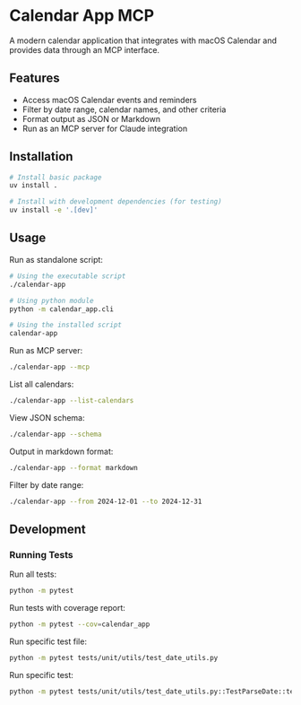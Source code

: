 # Calendar App MCP

A modern calendar application that integrates with macOS Calendar and provides data through an MCP interface.

## Features

- Access macOS Calendar events and reminders
- Filter by date range, calendar names, and other criteria
- Format output as JSON or Markdown
- Run as an MCP server for Claude integration

## Installation

```bash
# Install basic package
uv install .

# Install with development dependencies (for testing)
uv install -e '.[dev]'
```

## Usage

Run as standalone script:
```bash
# Using the executable script
./calendar-app

# Using python module
python -m calendar_app.cli

# Using the installed script
calendar-app
```

Run as MCP server:
```bash
./calendar-app --mcp
```

List all calendars:
```bash
./calendar-app --list-calendars
```

View JSON schema:
```bash
./calendar-app --schema
```

Output in markdown format:
```bash
./calendar-app --format markdown
```

Filter by date range:
```bash
./calendar-app --from 2024-12-01 --to 2024-12-31
```

## Development

### Running Tests

Run all tests:
```bash
python -m pytest
```

Run tests with coverage report:
```bash
python -m pytest --cov=calendar_app
```

Run specific test file:
```bash
python -m pytest tests/unit/utils/test_date_utils.py
```

Run specific test:
```bash
python -m pytest tests/unit/utils/test_date_utils.py::TestParseDate::test_valid_date
```
